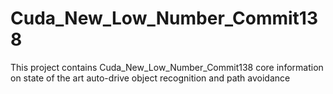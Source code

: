 # Cuda_New_Low_Number_Commit138
This project contains Cuda_New_Low_Number_Commit138 core information on state of the art auto-drive object recognition and path avoidance
